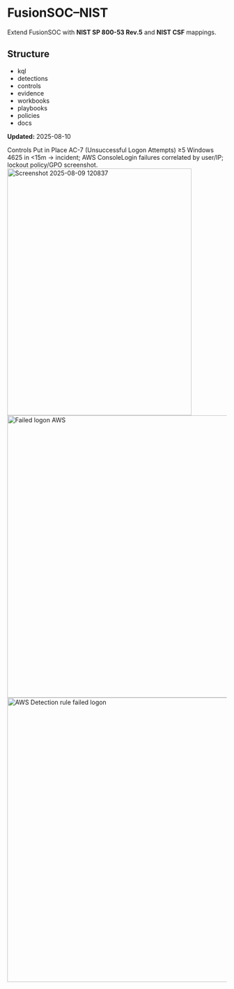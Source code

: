 # FusionSOC–NIST

Extend FusionSOC with **NIST SP 800-53 Rev.5** and **NIST CSF** mappings.

## Structure
- kql
- detections
- controls
- evidence
- workbooks
- playbooks
- policies
- docs

**Updated:** 2025-08-10


Controls Put in Place 
AC-7 (Unsuccessful Logon Attempts)
≥5 Windows 4625 in <15m → incident; AWS ConsoleLogin failures correlated by user/IP; lockout policy/GPO screenshot.
 <img width="423" height="566" alt="Screenshot 2025-08-09 120837" src="https://github.com/user-attachments/assets/f35ad327-b7e7-44c4-9e58-a841e6722fe5" />
 <img width="1321" height="647" alt="Failed logon AWS " src="https://github.com/user-attachments/assets/088937c5-7daa-4c0f-bf99-94f549c70f3a" />
 <img width="1339" height="652" alt="AWS Detection rule failed logon" src="https://github.com/user-attachments/assets/20896e0f-a862-472a-97a5-c62ddc4750a7" />
